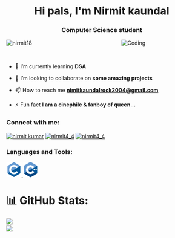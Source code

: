 
<h1 align="center">Hi pals, I'm Nirmit kaundal</h1>
<h3 align="center">Computer Science student</h3>
<img align="right" alt="Coding" width="200" src=https://encrypted-tbn0.gstatic.com/images?q=tbn:ANd9GcTzSfx0IeeJmxiBGG8fvC2PfBmJiEY6EVgS4w&usqp=CAU>

<p align="left"> <img src="https://komarev.com/ghpvc/?username=nirmit18&label=Profile%20views&color=0e75b6&style=flat" alt="nirmit18" /> </p>

<p align="left"> <a href="https://twitter.com/" target="blank"><img src="https://img.shields.io/twitter/follow/?logo=twitter&style=for-the-badge" alt="" /></a> </p>

- 🌱 I’m currently learning **DSA**

- 👯 I’m looking to collaborate on **some amazing projects**

- 📫 How to reach me **nimitkaundalrock2004@gmail.com**

- ⚡ Fun fact **I am a cinephile & fanboy of queen...**






<h3 align="left">Connect with me:</h3>
<p align="left">
<a href="https://linkedin.com/in/nirmit kumar" target="blank"><img align="center" src="https://raw.githubusercontent.com/rahuldkjain/github-profile-readme-generator/master/src/images/icons/Social/linked-in-alt.svg" alt="nirmit kumar" height="30" width="40" /></a>
<a href="https://instagram.com/nirmit4_4" target="blank"><img align="center" src="https://raw.githubusercontent.com/rahuldkjain/github-profile-readme-generator/master/src/images/icons/Social/instagram.svg" alt="nirmit4_4" height="30" width="40" /></a>
<a href="https://www.hackerrank.com/nirmit4_4" target="blank"><img align="center" src="https://raw.githubusercontent.com/rahuldkjain/github-profile-readme-generator/master/src/images/icons/Social/hackerrank.svg" alt="nirmit4_4" height="30" width="40" /></a>
</p>

<h3 align="left">Languages and Tools:</h3>
<p align="left"> <a href="https://www.cprogramming.com/" target="_blank" rel="noreferrer"> <img src="https://raw.githubusercontent.com/devicons/devicon/master/icons/c/c-original.svg" alt="c" width="40" height="40"/> </a> <a href="https://www.w3schools.com/cpp/" target="_blank" rel="noreferrer"> <img src="https://raw.githubusercontent.com/devicons/devicon/master/icons/cplusplus/cplusplus-original.svg" alt="cplusplus" width="40" height="40"/> </a> </p>




# 📊 GitHub Stats:
![](https://github-readme-stats.vercel.app/api?username=nirmit18&theme=radical&hide_border=true&include_all_commits=false&count_private=false)<br/>
  ![](https://github-readme-streak-stats.herokuapp.com/?user=nirmit18&theme=radical&hide_border=true)<br/>



